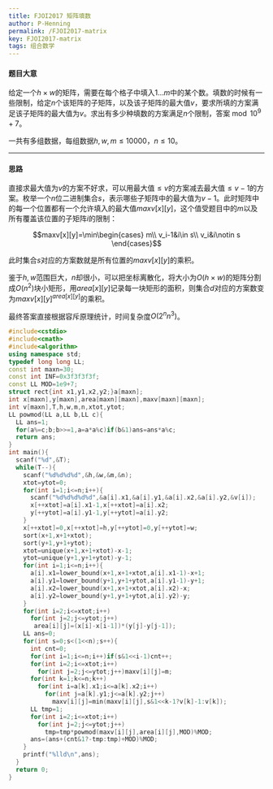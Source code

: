 ```yaml
---
title: FJOI2017 矩阵填数
author: P-Henning
permalink: /FJOI2017-matrix
key: FJOI2017-matrix
tags: 组合数学
---
```


#### 题目大意

给定一个$h\times w$的矩阵，需要在每个格子中填入$1\dots m$中的某个数。填数的时候有一些限制，给定$n$个该矩阵的子矩阵，以及该子矩阵的最大值$v$，要求所填的方案满足该子矩阵的最大值为$v$。求出有多少种填数的方案满足$n$个限制，答案$\bmod 10^9+7$。

一共有多组数据，每组数据$h,w,m\leqslant 10000$，$n\leqslant 10$。

<!--more-->

---

#### 思路

直接求最大值为$v$的方案不好求，可以用最大值$\leqslant v$的方案减去最大值$\leqslant v-1$的方案。枚举一个$n$位二进制集合$s$，表示哪些子矩阵中的最大值为$v-1$。此时矩阵中的每一个位置都有一个允许填入的最大值$maxv[x][y]$，这个值受题目中的$m$以及所有覆盖该位置的子矩阵$i$的限制：

$$maxv[x][y]=\min\begin{cases}
m\\
v_i-1&i\in s\\
v_i&i\notin s
\end{cases}$$

此时集合$s$对应的方案数就是所有位置的$maxv[x][y]$的乘积。

鉴于$h,w$范围巨大，$n$却很小，可以把坐标离散化，将大小为$O(h\times w)$的矩阵分割成$O(n^2)$块小矩形，用$area[x][y]$记录每一块矩形的面积，则集合$d$对应的方案数变为$maxv[x][y]^{area[x][y]}$的乘积。

最终答案直接根据容斥原理统计，时间复杂度$O\left(2^nn^3\right)$。

```c++
#include<cstdio>
#include<cmath>
#include<algorithm>
using namespace std;
typedef long long LL;
const int maxn=30;
const int INF=0x3f3f3f3f;
const LL MOD=1e9+7;
struct rect{int x1,y1,x2,y2;}a[maxn];
int x[maxn],y[maxn],area[maxn][maxn],maxv[maxn][maxn];
int v[maxn],T,h,w,m,n,xtot,ytot;
LL powmod(LL a,LL b,LL c){
  LL ans=1;
  for(a%=c;b;b>>=1,a=a*a%c)if(b&1)ans=ans*a%c;
  return ans;
}
int main(){
  scanf("%d",&T);
  while(T--){
    scanf("%d%d%d%d",&h,&w,&m,&n);
    xtot=ytot=0;
    for(int i=1;i<=n;i++){
      scanf("%d%d%d%d%d",&a[i].x1,&a[i].y1,&a[i].x2,&a[i].y2,&v[i]);
      x[++xtot]=a[i].x1-1,x[++xtot]=a[i].x2;
      y[++ytot]=a[i].y1-1,y[++ytot]=a[i].y2;
    }
    x[++xtot]=0,x[++xtot]=h,y[++ytot]=0,y[++ytot]=w;
    sort(x+1,x+1+xtot);
    sort(y+1,y+1+ytot);
    xtot=unique(x+1,x+1+xtot)-x-1;
    ytot=unique(y+1,y+1+ytot)-y-1;
    for(int i=1;i<=n;i++){
      a[i].x1=lower_bound(x+1,x+1+xtot,a[i].x1-1)-x+1;
      a[i].y1=lower_bound(y+1,y+1+ytot,a[i].y1-1)-y+1;
      a[i].x2=lower_bound(x+1,x+1+xtot,a[i].x2)-x;
      a[i].y2=lower_bound(y+1,y+1+ytot,a[i].y2)-y;
    }
    for(int i=2;i<=xtot;i++)
      for(int j=2;j<=ytot;j++)
       area[i][j]=(x[i]-x[i-1])*(y[j]-y[j-1]);
    LL ans=0;
    for(int s=0;s<(1<<n);s++){
      int cnt=0;
      for(int i=1;i<=n;i++)if(s&1<<i-1)cnt++;
      for(int i=2;i<=xtot;i++)
        for(int j=2;j<=ytot;j++)maxv[i][j]=m;
      for(int k=1;k<=n;k++)
        for(int i=a[k].x1;i<=a[k].x2;i++)
          for(int j=a[k].y1;j<=a[k].y2;j++)
            maxv[i][j]=min(maxv[i][j],s&1<<k-1?v[k]-1:v[k]);
      LL tmp=1;
      for(int i=2;i<=xtot;i++)
        for(int j=2;j<=ytot;j++)
          tmp=tmp*powmod(maxv[i][j],area[i][j],MOD)%MOD;
      ans=(ans+(cnt&1?-tmp:tmp)+MOD)%MOD;
    }
    printf("%lld\n",ans);
  }
  return 0;
}
```
